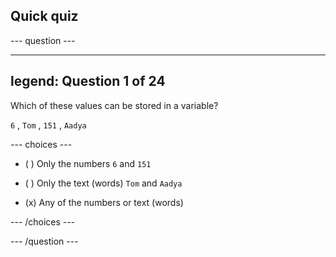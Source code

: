 ## Quick quiz

--- question ---

---
legend: Question 1 of 24
---

Which of these values can be stored in a variable? 

`6` , `Tom` , `151` , `Aadya`

--- choices ---

- ( ) Only the numbers `6` and `151`

- ( ) Only the text (words) `Tom` and `Aadya`

- (x) Any of the numbers or text (words)

--- /choices ---

--- /question ---
